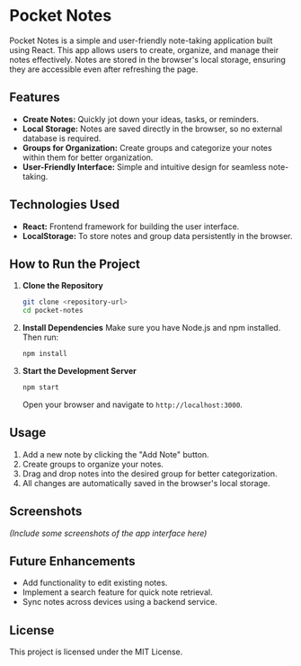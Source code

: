 # Pocket Notes

Pocket Notes is a simple and user-friendly note-taking application built using React. This app allows users to create, organize, and manage their notes effectively. Notes are stored in the browser's local storage, ensuring they are accessible even after refreshing the page.

## Features

- **Create Notes:** Quickly jot down your ideas, tasks, or reminders.
- **Local Storage:** Notes are saved directly in the browser, so no external database is required.
- **Groups for Organization:** Create groups and categorize your notes within them for better organization.
- **User-Friendly Interface:** Simple and intuitive design for seamless note-taking.

## Technologies Used

- **React:** Frontend framework for building the user interface.
- **LocalStorage:** To store notes and group data persistently in the browser.

## How to Run the Project

1. **Clone the Repository**
   ```bash
   git clone <repository-url>
   cd pocket-notes
   ```

2. **Install Dependencies**
   Make sure you have Node.js and npm installed. Then run:
   ```bash
   npm install
   ```

3. **Start the Development Server**
   ```bash
   npm start
   ```
   Open your browser and navigate to `http://localhost:3000`.

## Usage

1. Add a new note by clicking the "Add Note" button.
2. Create groups to organize your notes.
3. Drag and drop notes into the desired group for better categorization.
4. All changes are automatically saved in the browser's local storage.

## Screenshots

*(Include some screenshots of the app interface here)*

## Future Enhancements

- Add functionality to edit existing notes.
- Implement a search feature for quick note retrieval.
- Sync notes across devices using a backend service.

## License

This project is licensed under the MIT License.

